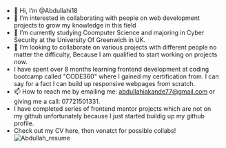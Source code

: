 - 👋 Hi, I’m @Abdullahi18
- 👀 I’m interested in collaborating with people on web development projects to grow my knowledge in this field
- 🌱 I’m currently studying Coomputer Science and majoring in Cyber Security at the University Of Greenwich in UK.
- 💞️ I’m looking to collaborate on various projects with different people no matter the difficulty, Because I am qualified to start working on projects now.
- I have spent over 8 months learning frontend development at coding bootcamp called "CODE360" where I gained my certification from. I can say for a fact I can build up responsive webpages from scratch.
- 📫 How to reach me by emailing me: abdullahiakande77@gmail.com or giving me a call: 07721501331. 
- I have completed series of frontend mentor projects which are not on my github unfortunately because I just started buildig up my github profile.
- Check out my CV here, then vonatct for possible collabs! ![Abdullah_resume](https://github.com/Abdullahi18/Abdullahi18/assets/126182120/553ce144-4535-442a-abb4-ffd16601ea39)


   
<!---
Abdullahi18/Abdullahi18 is a ✨ special ✨ repository because its `README.md` (this file) appears on your GitHub profile.
You can click the Preview link to take a look at your changes.
--->
